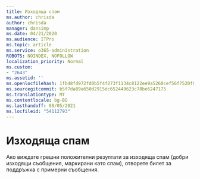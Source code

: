 ```yaml
---
title: Изходяща спам
ms.author: chrisda
author: chrisda
manager: dansimp
ms.date: 04/21/2020
ms.audience: ITPro
ms.topic: article
ms.service: o365-administration
ROBOTS: NOINDEX, NOFOLLOW
localization_priority: Normal
ms.custom:
- "2643"
ms.assetid: ''
ms.openlocfilehash: 1fb48fd972fd0b5f4f273f1134c8122ee9a5260cef56f7520f0da066cb230012
ms.sourcegitcommit: b5f7da89a650d2915dc652449623c78be6247175
ms.translationtype: MT
ms.contentlocale: bg-BG
ms.lasthandoff: 08/05/2021
ms.locfileid: "54112793"
---
```

# <a name="outbound-spam"></a>Изходяща спам

Ако виждате грешни положителни резултати за изходяща спам (добри изходящи съобщения, маркирани като спам), отворете билет за поддръжка с примерни съобщения.

